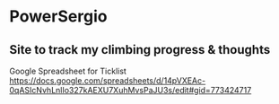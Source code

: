 # PowerSergio 

## Site to track my climbing progress & thoughts

Google Spreadsheet for Ticklist
https://docs.google.com/spreadsheets/d/14pVXEAc-0qASIcNvhLnlIo327kAEXU7XuhMvsPaJU3s/edit#gid=773424717